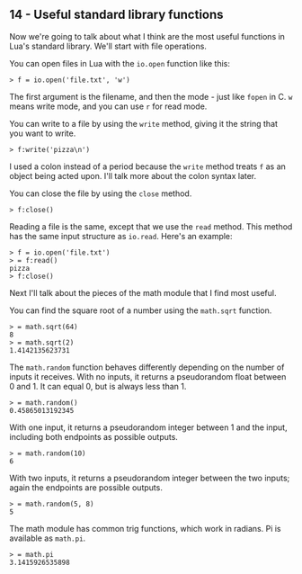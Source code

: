 ## 14 - Useful standard library functions

<!-- 14.1 file operations -->

Now we're going to talk about what I think are the
most useful functions in Lua's standard library.
We'll start with file operations.

You can open files in Lua with the `io.open` function like this:

    > f = io.open('file.txt', 'w')

The first argument is the filename, and then the mode - 
just like `fopen` in C.
`w` means write mode, and you can use `r` for read mode.

You can write to a file by using the `write` method,
giving it the string that you want to write.

    > f:write('pizza\n')

I used a colon instead of a period because the `write` method
treats `f` as an object being acted upon.
I'll talk more about the colon syntax later.

You can close the file by using the `close` method.

    > f:close()

Reading a file is the same, except that we use the `read`
method. This method has the same input structure as
`io.read`. Here's an example:

    > f = io.open('file.txt')
    > = f:read()
    pizza
    > f:close()

<!-- 14.2 the math module -->

Next I'll talk about the pieces of the math module
that I find most useful.

You can find the square root of a number using the
`math.sqrt` function.

    > = math.sqrt(64)
    8
    > = math.sqrt(2)
    1.4142135623731

The `math.random` function behaves differently
depending on the number of inputs it receives.
With no inputs, it returns a pseudorandom float
between 0 and 1. It can equal 0, but is always
less than 1.

    > = math.random()
    0.45865013192345

With one input, it returns a pseudorandom integer
between 1 and the input, including both endpoints
as possible outputs.

    > = math.random(10)
    6

With two inputs, it returns a pseudorandom integer
between the two inputs; again the endpoints are
possible outputs.

    > = math.random(5, 8)
    5

The math module has common trig functions, which
work in radians. Pi is available as `math.pi`.

    > = math.pi
    3.1415926535898

<!-- 14.3 the math module -->
